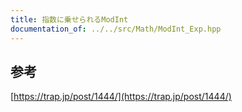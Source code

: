 ```yaml
---
title: 指数に乗せられるModInt
documentation_of: ../../src/Math/ModInt_Exp.hpp
---
```

## 参考
[https://trap.jp/post/1444/](https://trap.jp/post/1444/)